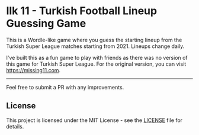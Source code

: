 # Ilk 11 - Turkish Football Lineup Guessing Game

This is a Wordle-like game where you guess the starting lineup from the Turkish Super League matches starting from 2021. Lineups change daily.

I've built this as a fun game to play with friends as there was no version of this game for Turkish Super League. For the original version, you can visit https://missing11.com.

---

Feel free to submit a PR with any improvements.

## License

This project is licensed under the MIT License - see the [LICENSE](LICENSE.md) file for details.